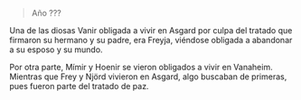 > Año ???

Una de las diosas Vanir obligada a vivir en Asgard por culpa del tratado que firmaron su hermano y su padre, era Freyja, viéndose obligada a abandonar a su esposo y su mundo.

Por otra parte, Mímir y Hoenir se vieron obligados a vivir en Vanaheim. Mientras que Frey y Njörd vivieron en Asgard, algo buscaban de primeras, pues fueron parte del tratado de paz.